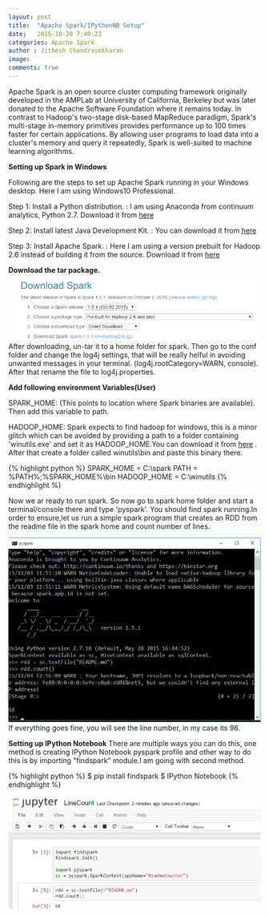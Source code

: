 ```yaml
---
layout: post
title:  "Apache Spark/IPythonNB Setup"
date:   2015-10-20 7:40:22
categories: Apache Spark
author : Jithesh Chandrasekharan
image: 
comments: true
---
```


Apache Spark is an open source cluster computing framework originally developed in the AMPLab at University of California, Berkeley but was later donated to the Apache Software Foundation where it remains today. In contrast to Hadoop's two-stage disk-based MapReduce paradigm, Spark's multi-stage in-memory primitives provides performance up to 100 times faster for certain applications. By allowing user programs to load data into a cluster's memory and query it repeatedly, Spark is well-suited to machine learning algorithms.

**Setting up Spark in Windows**

Following are the steps to set up Apache Spark running in your Windows desktop. Here I am using Windows10 Professional. 

Step 1: Install a Python distribution.
   : I am using Anaconda from continuum analytics, Python 2.7. Download it from <a target="_blank" href="https://www.continuum.io/downloads">here</a> 
  
Step 2: Install latest Java Development Kit. 
   : You can download it from <a target="_blank" href = "http://www.oracle.com/technetwork/java/javase/downloads/jdk8-downloads-2133151.html">here</a>

Step 3: Install Apache Spark.
   : Here I am using a version prebuilt for Hadoop 2.6 instead of building it from the source. Download it from <a target="_blank" href="http://spark.apache.org/downloads.html">here</a>

**Download the tar package.**
![Spark Download](/img/spark-install.png)
After downloading, un-tar it to a home folder for spark. Then go to the conf folder and change the log4j settings, that will be really helful in avoiding unwanted messages in your terminal. (log4j.rootCategory=WARN, console). After that rename the file to log4j.properties.

**Add following environment Variables(User)**

SPARK_HOME: (This points to location where Spark binaries are available). Then add this variable to path.

HADOOP_HOME: Spark expects to find hadoop for windows, this is a minor glitch which can be avoided by providing a path to a folder containing 'winutils.exe' and set it as HADOOP_HOME.You can download it from  <a target="_blank" href = "http://public-repo-1.hortonworks.com/hdp-win-alpha/winutils.exe">here</a> . After that create a folder called winutils\bin and paste this binary there. 

{% highlight python %}
SPARK_HOME = C:\spark
PATH = %PATH%;%SPARK_HOME%\bin 
HADOOP_HOME = C:\winutils
{% endhighlight %}

Now we ar ready to run spark. So now go to spark home folder and start a terminal/console there and type 'pyspark'. You should find spark running.In order to ensure,let us run a simple spark program that creates an RDD from the readme file in the spark home and count number of lines.

![Spark Download](/img/spark-install1.png)
If everything goes fine, you will see the line number, in my case its 98.

**Setting up IPython Notebook**
There are multiple ways you can do this, one method is creating IPython Notebook pyspark profile and other way to do this is by importing "findspark" module.I am going with second method.

{% highlight python %}
$ pip install findspark
$ IPython Notebook
{% endhighlight %}

![Spark Notebook](/img/spark-install2.png)






